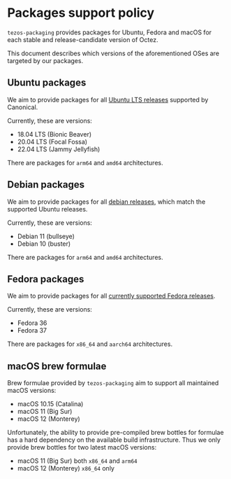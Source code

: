 <!--
   - SPDX-FileCopyrightText: 2022 Oxhead Alpha
   - SPDX-License-Identifier: LicenseRef-MIT-OA
   -->
# Packages support policy

`tezos-packaging` provides packages for Ubuntu, Fedora and macOS for each stable and release-candidate
version of Octez.

This document describes which versions of the aforementioned OSes are targeted
by our packages.

## Ubuntu packages

We aim to provide packages for all [Ubuntu LTS releases](https://wiki.ubuntu.com/Releases)
supported by Canonical.

Currently, these are versions:
* 18.04 LTS (Bionic Beaver)
* 20.04 LTS (Focal Fossa)
* 22.04 LTS (Jammy Jellyfish)

There are packages for `arm64` and `amd64` architectures.

## Debian packages

We aim to provide packages for all [debian releases](https://www.debian.org/releases/),
which match the supported Ubuntu releases.

Currently, these are versions:
* Debian 11 (bullseye)
* Debian 10 (buster)

There are packages for `arm64` and `amd64` architectures.

## Fedora packages

We aim to provide packages for all [currently supported Fedora releases](https://docs.fedoraproject.org/en-US/releases/).

Currently, these are versions:
* Fedora 36
* Fedora 37

There are packages for `x86_64` and `aarch64` architectures.

## macOS brew formulae

Brew formulae provided by `tezos-packaging` aim to support all maintained macOS versions:
* macOS 10.15 (Catalina)
* macOS 11 (Big Sur)
* macOS 12 (Monterey)

Unfortunately, the ability to provide pre-compiled brew bottles for formulae has
a hard dependency on the available build infrastructure.
Thus we only provide brew bottles for two latest macOS versions:
* macOS 11 (Big Sur) both `x86_64` and `arm64`
* macOS 12 (Monterey) `x86_64` only
